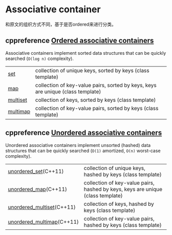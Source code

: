 # Associative container

和原文的组织方式不同，基于是否ordered来进行分类。



## cppreference [Ordered associative containers](https://en.cppreference.com/w/cpp/container#Associative_containers)

Associative containers implement sorted data structures that can be quickly searched (`O(log n)` complexity).

|                                                              |                                                              |
| ------------------------------------------------------------ | ------------------------------------------------------------ |
| [set](https://en.cppreference.com/w/cpp/container/set)       | collection of unique keys, sorted by keys (class template)   |
| [map](https://en.cppreference.com/w/cpp/container/map)       | collection of key-value pairs, sorted by keys, keys are unique (class template) |
| [multiset](https://en.cppreference.com/w/cpp/container/multiset) | collection of keys, sorted by keys (class template)          |
| [multimap](https://en.cppreference.com/w/cpp/container/multimap) | collection of key-value pairs, sorted by keys (class template) |

## cppreference [Unordered associative containers](https://en.cppreference.com/w/cpp/container#Unordered_associative_containers)

Unordered associative containers implement unsorted (hashed) data structures that can be quickly searched (`O(1)` amortized, `O(n)` worst-case complexity).

|                                                              |                                                              |
| ------------------------------------------------------------ | ------------------------------------------------------------ |
| [unordered_set](https://en.cppreference.com/w/cpp/container/unordered_set)(C++11) | collection of unique keys, hashed by keys (class template)   |
| [unordered_map](https://en.cppreference.com/w/cpp/container/unordered_map)(C++11) | collection of key-value pairs, hashed by keys, keys are unique (class template) |
| [unordered_multiset](https://en.cppreference.com/w/cpp/container/unordered_multiset)(C++11) | collection of keys, hashed by keys (class template)          |
| [unordered_multimap](https://en.cppreference.com/w/cpp/container/unordered_multimap)(C++11) | collection of key-value pairs, hashed by keys (class template) |


